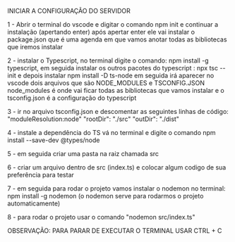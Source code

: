 INICIAR A CONFIGURAÇÃO DO SERVIDOR 

1 - Abrir o terminal do vscode e digitar o comando npm init e continuar a instalação (apertando enter) após apertar enter ele vai instalar o package.json que é uma agenda em que vamos anotar todas as bibliotecas que iremos instalar 

2 - instalar o Typescript, no terminal digite
o comando: npm install -g typescript, em seguida instalar os outros pacotes do typescript : 
npx tsc --init e depois instalar npm install -D ts-node em seguida irá aparecer no vscode dois arquivos que são NODE_MODULES e TSCONFIG.JSON
node_modules é onde vai ficar todas as bibliotecas que vamos instalar e o tsconfig.json é a configuração do typescript

3 - ir no arquivo tsconfig.json e descomentar as seguintes linhas de código:
"moduleResolution:node"
"rootDir": "./src"
"outDir": "./dist"

4 - instale a dependência do TS vá no terminal e digite o comando npm install --save-dev @types/node

5 - em seguida criar uma pasta na raiz chamada src

6 - criar um arquivo dentro de src (index.ts) e colocar algum codigo de sua preferência para testar


7 - em seguida para rodar o projeto vamos instalar o nodemon no terminal: npm install -g nodemon
(o nodemon serve para rodarmos o projeto automaticamente)

8 - para rodar o projeto usar o comando "nodemon src/index.ts"

OBSERVAÇÃO: PARA PARAR DE EXECUTAR O TERMINAL USAR CTRL + C

